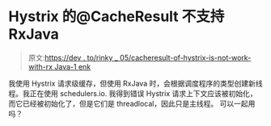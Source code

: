 # Hystrix 的@CacheResult 不支持 RxJava

> 原文:[https://dev . to/rinky _ 05/cacheresult-of-hystrix-is-not-work-with-rx Java-1 enk](https://dev.to/rinky_05/cacheresult-of-hystrix-is-not-working-with-rxjava-1enk)

我使用 Hystrix 请求级缓存，但使用 RxJava 时，会根据调度程序的类型创建新线程。我正在使用 schedulers.io.
我得到错误 Hystrix 请求上下文应该被初始化，而它已经被初始化了，但是它们是 threadlocal，因此只是主线程。
可以一起用吗？